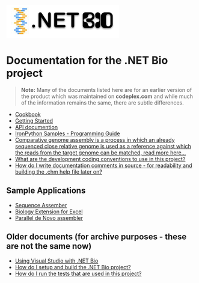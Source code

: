 
![](./images/logo.png)

# Documentation for the .NET Bio project

> **Note:** Many of the documents listed here are for an earlier version of the product which was maintained on **codeplex.com** and while much of the information remains the same, there are subtle differences.

- [Cookbook](./Cookbook.md)
- [Getting Started](docs/NET%20Bio_Getting_Started_.docx)
- [API documention](http://dotnetbio.github.io/Help/index.html)
- [IronPython Samples - Programming Guide](docs/NET%20Bio_Sample_for_IronPython_Programming_Guide.docx)
- [Comparative genome assembly is a process in which an already sequenced close relative genome is used as a reference against which the reads from the target genome can be matched, read more here...](docs/NET%20Bio_Comparative_Assembly_Technical_Guide.docx)
- [What are the development coding conventions to use in this project?](docs/NET%20Bio_Coding_Conventions.docx)
- [How do I write documentation comments in source - for readability and building the .chm help file later on?](docs/NET%20Bio_Commenting_Conventions.docx)

## Sample Applications

- [Sequence Assember](docs/NET%20Bio_Sequence_Assembler_User_Guide.docx)
- [Biology Extension for Excel](docs/NET%20Bio_Extension_for_Excel_User_Guide.docx)
- [Parallel de Novo assembler](docs/BIOINFORMATICS_2011_66_CR_PADENA.pdf)

## Older documents (for archive purposes - these are not the same now)

- [Using Visual Studio with .NET Bio](docs/Onboarding%20using%20Visual%20Studio%20with%20.NET%20Bio.docx)
- [How do I setup and build the .NET Bio project?](docs/NET%20Bio_Programming_Guide.docx)
- [How do I run the tests that are used in this project?](docs/NET%20Bio_Testing_Guide.docx)



